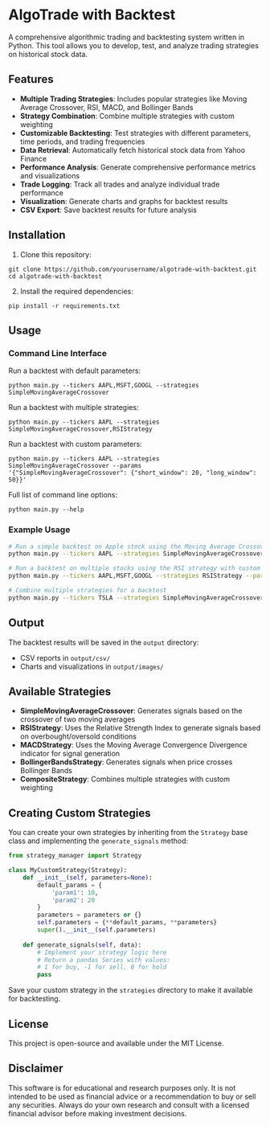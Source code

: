 # AlgoTrade with Backtest

A comprehensive algorithmic trading and backtesting system written in Python. This tool allows you to develop, test, and analyze trading strategies on historical stock data.

## Features

- **Multiple Trading Strategies**: Includes popular strategies like Moving Average Crossover, RSI, MACD, and Bollinger Bands
- **Strategy Combination**: Combine multiple strategies with custom weighting
- **Customizable Backtesting**: Test strategies with different parameters, time periods, and trading frequencies
- **Data Retrieval**: Automatically fetch historical stock data from Yahoo Finance
- **Performance Analysis**: Generate comprehensive performance metrics and visualizations
- **Trade Logging**: Track all trades and analyze individual trade performance
- **Visualization**: Generate charts and graphs for backtest results
- **CSV Export**: Save backtest results for future analysis

## Installation

1. Clone this repository:
```
git clone https://github.com/yourusername/algotrade-with-backtest.git
cd algotrade-with-backtest
```

2. Install the required dependencies:
```
pip install -r requirements.txt
```

## Usage

### Command Line Interface

Run a backtest with default parameters:
```
python main.py --tickers AAPL,MSFT,GOOGL --strategies SimpleMovingAverageCrossover
```

Run a backtest with multiple strategies:
```
python main.py --tickers AAPL --strategies SimpleMovingAverageCrossover,RSIStrategy
```

Run a backtest with custom parameters:
```
python main.py --tickers AAPL --strategies SimpleMovingAverageCrossover --params '{"SimpleMovingAverageCrossover": {"short_window": 20, "long_window": 50}}'
```

Full list of command line options:
```
python main.py --help
```

### Example Usage

```bash
# Run a simple backtest on Apple stock using the Moving Average Crossover strategy
python main.py --tickers AAPL --strategies SimpleMovingAverageCrossover --period 1y --interval 1d

# Run a backtest on multiple stocks using the RSI strategy with custom parameters
python main.py --tickers AAPL,MSFT,GOOGL --strategies RSIStrategy --params '{"RSIStrategy": {"period": 14, "oversold": 30, "overbought": 70}}' --period 2y

# Combine multiple strategies for a backtest
python main.py --tickers TSLA --strategies SimpleMovingAverageCrossover,RSIStrategy,MACDStrategy --period 1y
```

## Output

The backtest results will be saved in the `output` directory:
- CSV reports in `output/csv/`
- Charts and visualizations in `output/images/`

## Available Strategies

- **SimpleMovingAverageCrossover**: Generates signals based on the crossover of two moving averages
- **RSIStrategy**: Uses the Relative Strength Index to generate signals based on overbought/oversold conditions
- **MACDStrategy**: Uses the Moving Average Convergence Divergence indicator for signal generation
- **BollingerBandsStrategy**: Generates signals when price crosses Bollinger Bands
- **CompositeStrategy**: Combines multiple strategies with custom weighting

## Creating Custom Strategies

You can create your own strategies by inheriting from the `Strategy` base class and implementing the `generate_signals` method:

```python
from strategy_manager import Strategy

class MyCustomStrategy(Strategy):
    def __init__(self, parameters=None):
        default_params = {
            'param1': 10,
            'param2': 20
        }
        parameters = parameters or {}
        self.parameters = {**default_params, **parameters}
        super().__init__(self.parameters)
    
    def generate_signals(self, data):
        # Implement your strategy logic here
        # Return a pandas Series with values:
        # 1 for buy, -1 for sell, 0 for hold
        pass
```

Save your custom strategy in the `strategies` directory to make it available for backtesting.

## License

This project is open-source and available under the MIT License.

## Disclaimer

This software is for educational and research purposes only. It is not intended to be used as financial advice or a recommendation to buy or sell any securities. Always do your own research and consult with a licensed financial advisor before making investment decisions. 